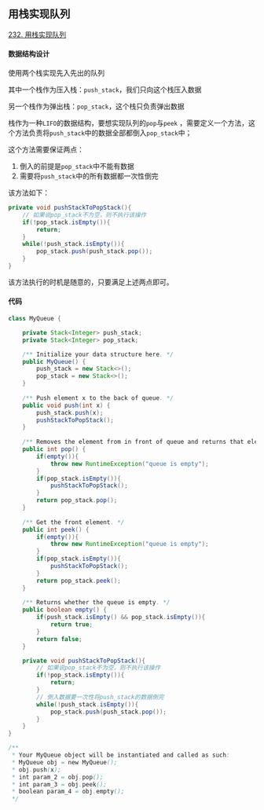 ## 用栈实现队列

[232. 用栈实现队列](https://leetcode-cn.com/problems/implement-queue-using-stacks/)

#### 数据结构设计

使用两个栈实现先入先出的队列

其中一个栈作为压入栈：`push_stack`，我们只向这个栈压入数据

另一个栈作为弹出栈：`pop_stack`，这个栈只负责弹出数据

栈作为一种`LIFO`的数据结构，要想实现队列的`pop`与`peek` ，需要定义一个方法，这个方法负责将`push_stack`中的数据全部都倒入`pop_stack`中；

这个方法需要保证两点：

1. 倒入的前提是`pop_stack`中不能有数据
2. 需要将`push_stack`中的所有数据都一次性倒完

该方法如下：

```java
private void pushStackToPopStack(){
    // 如果说pop_stack不为空，则不执行该操作
    if(!pop_stack.isEmpty()){
        return;
    }
    while(!push_stack.isEmpty()){
        pop_stack.push(push_stack.pop());
    }
}
```

该方法执行的时机是随意的，只要满足上述两点即可。

#### 代码

```java
class MyQueue {

    private Stack<Integer> push_stack;
    private Stack<Integer> pop_stack;

    /** Initialize your data structure here. */
    public MyQueue() {
        push_stack = new Stack<>();
        pop_stack = new Stack<>();
    }
    
    /** Push element x to the back of queue. */
    public void push(int x) {
        push_stack.push(x);
        pushStackToPopStack();
    }
    
    /** Removes the element from in front of queue and returns that element. */
    public int pop() {
        if(empty()){
            throw new RuntimeException("queue is empty");
        }
        if(pop_stack.isEmpty()){
            pushStackToPopStack();
        }
        return pop_stack.pop();
    }
    
    /** Get the front element. */
    public int peek() {
        if(empty()){
            throw new RuntimeException("queue is empty");
        }
        if(pop_stack.isEmpty()){
            pushStackToPopStack();
        }
        return pop_stack.peek();
    }
    
    /** Returns whether the queue is empty. */
    public boolean empty() {
        if(push_stack.isEmpty() && pop_stack.isEmpty()){
            return true;
        }
        return false;
    }

    private void pushStackToPopStack(){
        // 如果说pop_stack不为空，则不执行该操作
        if(!pop_stack.isEmpty()){
            return;
        }
        // 倒入数据要一次性将push_stack的数据倒完
        while(!push_stack.isEmpty()){
            pop_stack.push(push_stack.pop());
        }
    }
}

/**
 * Your MyQueue object will be instantiated and called as such:
 * MyQueue obj = new MyQueue();
 * obj.push(x);
 * int param_2 = obj.pop();
 * int param_3 = obj.peek();
 * boolean param_4 = obj.empty();
 */
```


